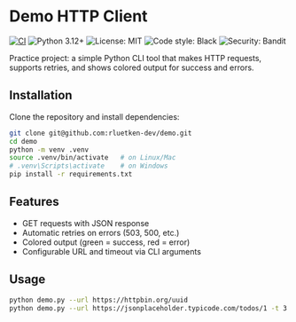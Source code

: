 # Demo HTTP Client
[![CI](https://github.com/rluetken-dev/demo/actions/workflows/ci.yml/badge.svg?branch=master)](https://github.com/rluetken-dev/demo/actions/workflows/ci.yml)
![Python 3.12+](https://img.shields.io/badge/python-3.12%2B-blue)
![License: MIT](https://img.shields.io/badge/License-MIT-green.svg)
![Code style: Black](https://img.shields.io/badge/code%20style-black-000000.svg)
![Security: Bandit](https://img.shields.io/badge/security-bandit-informational)

Practice project: a simple Python CLI tool that makes HTTP requests, 
supports retries, and shows colored output for success and errors. 

## Installation
Clone the repository and install dependencies:

```bash
git clone git@github.com:rluetken-dev/demo.git
cd demo
python -m venv .venv
source .venv/bin/activate   # on Linux/Mac
# .venv\Scripts\activate    # on Windows
pip install -r requirements.txt
```

## Features
- GET requests with JSON response
- Automatic retries on errors (503, 500, etc.)
- Colored output (green = success, red = error)
- Configurable URL and timeout via CLI arguments

## Usage
```bash
python demo.py --url https://httpbin.org/uuid
python demo.py --url https://jsonplaceholder.typicode.com/todos/1 -t 3
```




